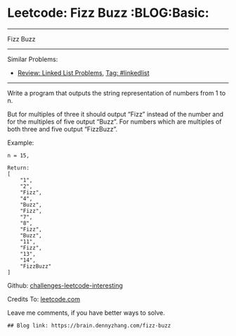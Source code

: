 # Leetcode: Fizz Buzz     :BLOG:Basic:


---

Fizz Buzz  

---

Similar Problems:  
-   [Review: Linked List Problems](https://brain.dennyzhang.com/review-linkedlist), [Tag: #linkedlist](https://brain.dennyzhang.com/tag/linkedlist)

---

Write a program that outputs the string representation of numbers from 1 to n.  

But for multiples of three it should output “Fizz” instead of the number and for the multiples of five output “Buzz”. For numbers which are multiples of both three and five output “FizzBuzz”.  

Example:  

    n = 15,
    
    Return:
    [
        "1",
        "2",
        "Fizz",
        "4",
        "Buzz",
        "Fizz",
        "7",
        "8",
        "Fizz",
        "Buzz",
        "11",
        "Fizz",
        "13",
        "14",
        "FizzBuzz"
    ]

Github: [challenges-leetcode-interesting](https://github.com/DennyZhang/challenges-leetcode-interesting/tree/master/fizz-buzz)  

Credits To: [leetcode.com](https://leetcode.com/problems/fizz-buzz/description/)  

Leave me comments, if you have better ways to solve.  

    ## Blog link: https://brain.dennyzhang.com/fizz-buzz